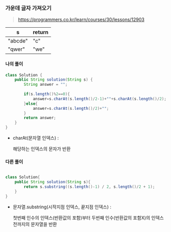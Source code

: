 ### 가운데 글자 가져오기



> https://programmers.co.kr/learn/courses/30/lessons/12903



| s       | return |
| ------- | ------ |
| "abcde" | "c"    |
| "qwer"  | "we"   |



#### 나의 풀이

```java
class Solution {
    public String solution(String s) {
        String answer = "";
        
        if(s.length()%2==0){
            answer=s.charAt(s.length()/2-1)+""+s.charAt(s.length()/2);
        }else{
            answer=s.charAt(s.length()/2)+"";
        }
        return answer;
    }
}
```

* charAt(문자열 인덱스) : 

  해당하는 인덱스의 문자가 반환



#### 다른 풀이

```java

class Solution{
    public String solution(String s){
        return s.substring((s.length()-1) / 2, s.length()/2 + 1);    
    }
}
```

* 문자열.substring(시작지점 인덱스, 끝지점 인덱스) : 

  첫번째 인수의 인덱스(반환값의 포함)부터 두번째 인수(반환값의 포함X)의 인덱스 전까지의 문자열을 반환